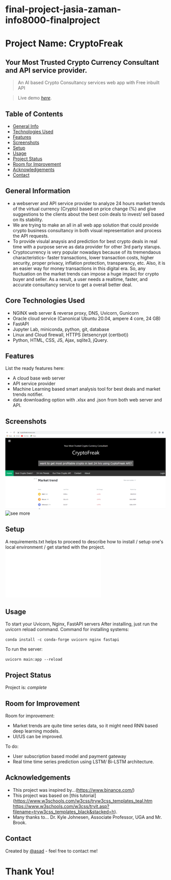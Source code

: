 # final-project-jasia-zaman-info8000-finalproject
# Project Name: CryptoFreak
## Your Most Trusted Crypto Currency Consultant and API service provider.
> An AI based Crypto Consultancy services web app with Free inbuilt API

> Live demo [_here_](https://cryptofreak.mooo.com/). <!-- If you have the project hosted somewhere, include the link here. -->

## Table of Contents
* [General Info](#general-information)
* [Technologies Used](#technologies-used)
* [Features](#features)
* [Screenshots](#screenshots)
* [Setup](#setup)
* [Usage](#usage)
* [Project Status](#project-status)
* [Room for Improvement](#room-for-improvement)
* [Acknowledgements](#acknowledgements)
* [Contact](#contact)
<!-- * [License](#license) -->


## General Information
- a webserver and API service provider to analyze 24 hours market trends of the virtual currency (Crypto) based on price change (%) and give suggestions to the clients about the best coin deals to invest/ sell based on its stability.
- We are trying to make an all in all web app solution that could provide crypto business consultancy in both visual representation and process the API requests.
- To provide visulal anaysis and prediction for best crypto deals in real time with a purpose serve as data provider for other 3rd party starups.
- Cryptocurrency is very popular nowadays because of its tremendaous characteristics– faster transactions, lower transaction costs, higher security, proper privacy, inflation protection, transparency, etc. Also, it is an easier way for money transactions in this digital era. So, any fluctuation on the market trends can impose a huge impact for crypto buyer and seller. As a result, a user needs a realtime, faster, and accurate consultancy service to get a overall better deal.
<!-- You don't have to answer all the questions - just the ones relevant to your project. -->


## Core Technologies Used
- NGINX web server & reverse proxy, DNS, Uvicorn, Gunicorn
- Oracle cloud service (Canonical Ubuntu 20.04, ampere 4 core, 24 GB)
- FastAPI
- Jupyter Lab, miniconda, python, git, database
- Linux and Cloud firewall, HTTPS (letsencrypt (certbot))
- Python, HTML, CSS, JS, Ajax, sqlite3, jQuery.


## Features
List the ready features here:
- A cloud base web server
- API service provider
- Machine Learning based smart analysis tool for best deals and market trends notifier.
- data downloading option with .xlsx and .json from both web server and API.


## Screenshots
![Example screenshot](./screenshots/Home.PNG)
![see more](./screenshots/)
<!-- If you have screenshots you'd like to share, include them here. -->


## Setup
A requirements.txt helps to proceed to describe how to install / setup one's local environment / get started with the project.
![See](./requirements.txt)

## Usage
To start your Uvicorn, Nginx, FastAPI servers
After installing, just run the uvicorn reload command.
Command for installing systems:

`conda install -c conda-forge uvicorn nginx fastapi`

To run the server:

`uvicorn main:app --reload`

## Project Status
Project is: _complete_


## Room for Improvement

Room for improvement:
- Market trends are quite time series data, so it might need RNN based deep learning models.
- UI/US can be improved.

To do:
- User subscription based model and payment gateway
- Real time time series prediction using LSTM/ Bi-LSTM architecture.


## Acknowledgements

- This project was inspired by...(https://www.binance.com/)
- This project was based on [this tutorial](https://www.w3schools.com/w3css/tryw3css_templates_teal.htm   https://www.w3schools.com/w3css/tryit.asp?filename=tryw3css_templates_black&stacked=h).
- Many thanks to... Dr. Kyle Johnesen, Associate Professor, UGA and Mr. Brook.


## Contact
Created by [@asad](https://bd.linkedin.com/in/asad14053) - feel free to contact me!


# Thank You!
<!-- Optional -->
<!-- ## License -->
<!-- This project is open source and available under the [... License](). -->

<!-- You don't have to include all sections - just the one's relevant to your project -->